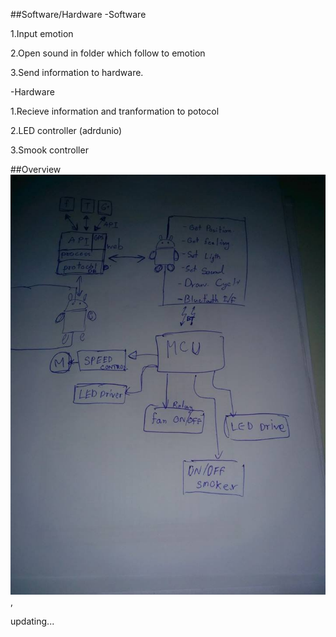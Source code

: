 ##Software/Hardware
-Software

1.Input emotion

2.Open sound in folder which follow to emotion

3.Send information to hardware.

-Hardware

1.Recieve information and tranformation to potocol

2.LED controller (adrdunio)

3.Smook controller


##Overview
![Overview](/project_posts/10004018_10152295985161605_1255508204_n.jpg "Overview"),

updating...

